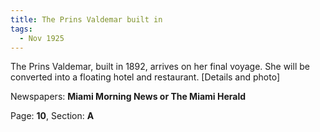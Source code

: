 ```yaml
---  
title: The Prins Valdemar built in  
tags:  
  - Nov 1925  
---  
```

  
The Prins Valdemar, built in 1892, arrives on her final voyage. She will be converted into a floating hotel and restaurant. [Details and photo]  
  
Newspapers: **Miami Morning News or The Miami Herald**  
  
Page: **10**, Section: **A** 
